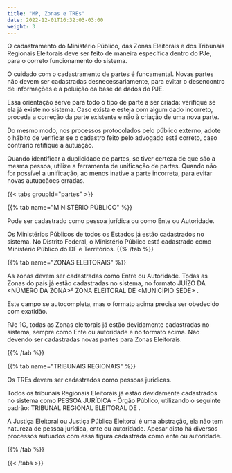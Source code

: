 ```yaml
---
title: "MP, Zonas e TREs"
date: 2022-12-01T16:32:03-03:00
weight: 3
---
```


O cadastramento do Ministério Público, das Zonas Eleitorais e dos Tribunais Regionais Eleitorais deve ser feito de maneira específica dentro do PJe, para o correto funcionamento do sistema.

O cuidado com o cadastramento de partes é funcamental. Novas partes não devem ser cadastradas desnecessariamente, para evitar o desencontro de informações e a poluição  da base de dados do PJE. 

Essa orientação serve para todo o tipo de parte a ser criada: verifique se ela já existe no sistema. Caso exista e esteja com algum dado incorreto, proceda a correção da parte existente e não à criação de uma nova parte.

Do mesmo modo, nos processos protocolados pelo público externo, adote o hábito de verificar se o cadastro feito pelo advogado está correto, caso contrário retifique a autuação.

Quando identificar a duplicidade de partes, se tiver certeza de que são a mesma pessoa, utilize a ferramenta de unificação de partes. Quando não for possível a unificação, ao menos inative a parte incorreta, para evitar novas autuaçãoes erradas.

{{< tabs groupId="partes" >}}

{{% tab name="MINISTÉRIO PÚBLICO" %}}

Pode ser cadastrado como pessoa jurídica ou como Ente ou Autoridade.

Os Ministérios Públicos de todos os Estados já estão cadastrados no sistema. No Distrito Federal, o Ministério Público está cadastrado como Ministério Público do DF e Territórios.
{{% /tab %}}

{{% tab name="ZONAS ELEITORAIS" %}}

As zonas devem ser cadastradas como Entre ou Autoridade. Todas as Zonas do país já estão cadastradas no sistema, no formato JUÍZO DA <NÚMERO DA ZONA>ª ZONA ELEITORAL DE <MUNICÍPIO SEDE> <SIGLA DO ESTADO>.
  
Este campo se autocompleta, mas o formato acima precisa ser obedecido com exatidão.
  
PJe 1G, todas as Zonas eleitorais já estão devidamente cadastradas no sistema, sempre como Ente ou autoridade e no formato acima. Não devendo ser cadastradas novas partes para Zonas Eleitorais.
  
{{% /tab %}}

{{% tab name="TRIBUNAIS REGIONAIS" %}}

Os TREs devem ser cadastrados como pessoas jurídicas.
  
Todos os tribunais Regionais Eleitorais já estão devidamente cadastrados no sistema como PESSOA JURÍDICA - Órgão Público, utilizando o seguinte padrão: TRIBUNAL REGIONAL ELEITORAL DE <ESTADO>.
  
A Justiça Eleitoral ou Justiça Pública Eleitoral é uma abstração, ela não tem natureza de pessoa jurídica, ente ou autoridade. Apesar disto há diversos processos autuados com essa figura cadastrada como ente ou autoridade.
  
{{% /tab %}}

{{< /tabs >}}
